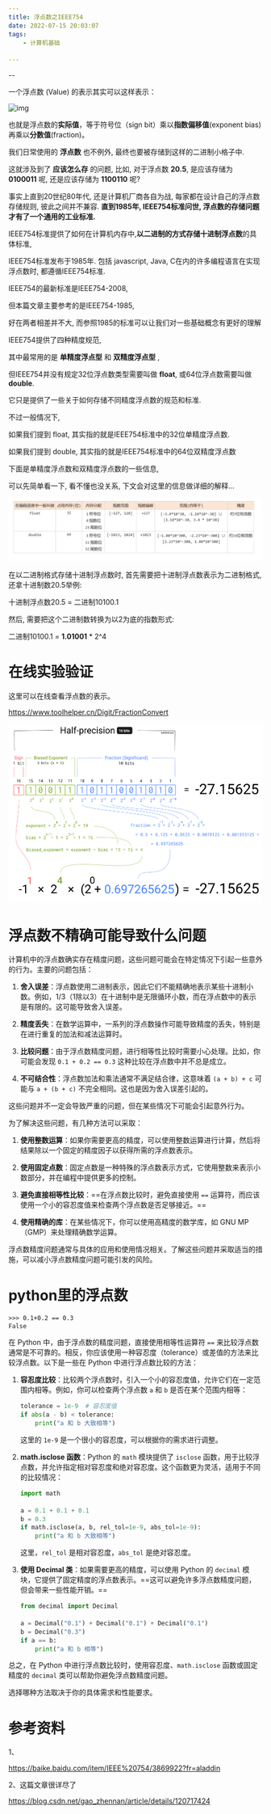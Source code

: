 ```yaml
---
title: 浮点数之IEEE754
date: 2022-07-15 20:03:07
tags:
	- 计算机基础

---
```


--

一个浮点数 (Value) 的表示其实可以这样表示：

![img](https://bkimg.cdn.bcebos.com/formula/0fbd2eca6a467bfd37ce86d8c585952d.svg)

也就是浮点数的**实际值**，等于符号位（sign bit）乘以**指数偏移值**(exponent bias)再乘以**分数值**(fraction)。



我们日常使用的 **浮点数** 也不例外, 最终也要被存储到这样的二进制小格子中.

这就涉及到了 **应该怎么存** 的问题, 比如, 对于浮点数 **20.5**, 是应该存储为 **0100011** 呢, 还是应该存储为 **1100110** 呢?

事实上直到20世纪80年代, 还是计算机厂商各自为战, 每家都在设计自己的浮点数存储规则, 彼此之间并不兼容. **直到1985年, IEEE754标准问世, 浮点数的存储问题才有了一个通用的工业标准.**

IEEE754标准提供了如何在计算机内存中,**以二进制的方式存储十进制浮点数**的具体标准,

IEEE754标准发布于1985年. 包括 javascript, Java, C在内的许多编程语言在实现浮点数时, 都遵循IEEE754标准.



IEEE754的最新标准是IEEE754-2008, 

但本篇文章主要参考的是IEEE754-1985, 

好在两者相差并不大, 而参照1985的标准可以让我们对一些基础概念有更好的理解



IEEE754提供了四种精度规范, 

其中最常用的是 **单精度浮点型** 和 **双精度浮点型** , 

但IEEE754并没有规定32位浮点数类型需要叫做 **float**, 或64位浮点数需要叫做 **double**. 

它只是提供了一些关于如何存储不同精度浮点数的规范和标准. 

不过一般情况下, 

如果我们提到 float, 其实指的就是IEEE754标准中的32位单精度浮点数. 

如果我们提到 double, 其实指的就是IEEE754标准中的64位双精度浮点数



下面是单精度浮点数和双精度浮点数的一些信息, 

可以先简单看一下, 看不懂也没关系, 下文会对这里的信息做详细的解释...



![image-20230222171044041](images/random_name/image-20230222171044041.png)

在以二进制格式存储十进制浮点数时, 首先需要把十进制浮点数表示为二进制格式, 还拿十进制数20.5举例:

十进制浮点数20.5 = 二进制10100.1

然后, 需要把这个二进制数转换为以2为底的指数形式:

二进制10100.1 = **1.01001** * 2^4

# 在线实验验证

这里可以在线查看浮点数的表示。

https://www.toolhelper.cn/Digit/FractionConvert



![16 bit 浮点数计算过程](images/random_name/half-precision-floating-point-number-explained.png)

# 浮点数不精确可能导致什么问题

计算机中的浮点数确实存在精度问题，这些问题可能会在特定情况下引起一些意外的行为。主要的问题包括：

1. **舍入误差**：浮点数使用二进制表示，因此它们不能精确地表示某些十进制小数。例如，1/3（1除以3）在十进制中是无限循环小数，而在浮点数中的表示是有限的。这可能导致舍入误差。

2. **精度丢失**：在数学运算中，一系列的浮点数操作可能导致精度的丢失，特别是在进行重复的加法和减法运算时。

3. **比较问题**：由于浮点数精度问题，进行相等性比较时需要小心处理。比如，你可能会发现 `0.1 + 0.2 == 0.3` 这种比较在浮点数中并不总是成立。

4. **不可结合性**：浮点数加法和乘法通常不满足结合律，这意味着 `(a + b) + c` 可能与 `a + (b + c)` 不完全相同。这也是因为舍入误差引起的。

这些问题并不一定会导致严重的问题，但在某些情况下可能会引起意外行为。

为了解决这些问题，有几种方法可以采取：

1. **使用整数运算**：如果你需要更高的精度，可以使用整数运算进行计算，然后将结果除以一个固定的精度因子以获得所需的浮点数表示。

2. **使用固定点数**：固定点数是一种特殊的浮点数表示方式，它使用整数来表示小数部分，并在编程中提供更多的控制。

3. **避免直接相等性比较**：==在浮点数比较时，避免直接使用 `==` 运算符，而应该使用一个小的容忍度值来检查两个浮点数是否足够接近。==

4. **使用精确的库**：在某些情况下，你可以使用高精度的数学库，如 GNU MP（GMP）来处理精确数学运算。

浮点数精度问题通常与具体的应用和使用情况相关。了解这些问题并采取适当的措施，可以减小浮点数精度问题可能引发的风险。



# python里的浮点数

```
>>> 0.1+0.2 == 0.3
False
```

在 Python 中，由于浮点数的精度问题，直接使用相等性运算符 `==` 来比较浮点数通常是不可靠的。相反，你应该使用一种容忍度（tolerance）或差值的方法来比较浮点数。以下是一些在 Python 中进行浮点数比较的方法：

1. **容忍度比较**：比较两个浮点数时，引入一个小的容忍度值，允许它们在一定范围内相等。例如，你可以检查两个浮点数 `a` 和 `b` 是否在某个范围内相等：

   ```python
   tolerance = 1e-9  # 容忍度值
   if abs(a - b) < tolerance:
       print("a 和 b 大致相等")
   ```

   这里的 `1e-9` 是一个很小的容忍度，可以根据你的需求进行调整。

2. **math.isclose 函数**：Python 的 `math` 模块提供了 `isclose` 函数，用于比较浮点数，并允许指定相对容忍度和绝对容忍度。这个函数更为灵活，适用于不同的比较情况：

   ```python
   import math

   a = 0.1 + 0.1 + 0.1
   b = 0.3
   if math.isclose(a, b, rel_tol=1e-9, abs_tol=1e-9):
       print("a 和 b 大致相等")
   ```

   这里，`rel_tol` 是相对容忍度，`abs_tol` 是绝对容忍度。

3. **使用 Decimal 类**：如果需要更高的精度，可以使用 Python 的 `decimal` 模块，它提供了固定精度的浮点数表示。==这可以避免许多浮点数精度问题，但会带来一些性能开销。==

   ```python
   from decimal import Decimal

   a = Decimal("0.1") + Decimal("0.1") + Decimal("0.1")
   b = Decimal("0.3")
   if a == b:
       print("a 和 b 相等")
   ```

总之，在 Python 中进行浮点数比较时，使用容忍度、`math.isclose` 函数或固定精度的 `decimal` 类可以帮助你避免浮点数精度问题。

选择哪种方法取决于你的具体需求和性能要求。



# 参考资料

1、

https://baike.baidu.com/item/IEEE%20754/3869922?fr=aladdin

2、这篇文章很详尽了

https://blog.csdn.net/gao_zhennan/article/details/120717424